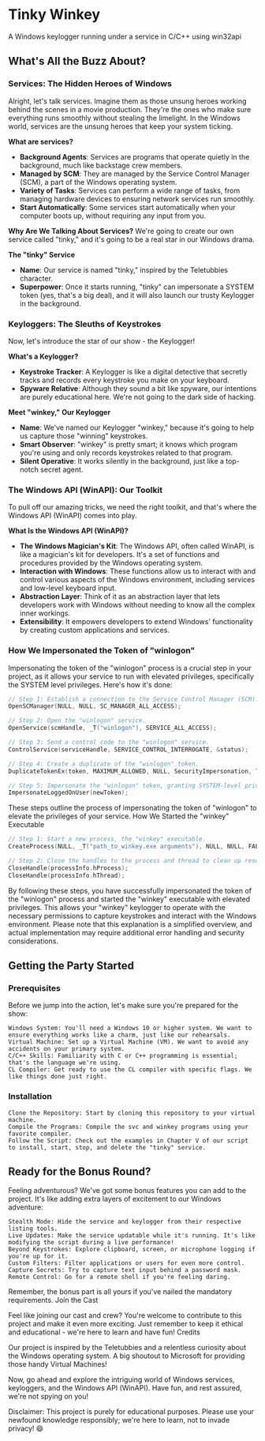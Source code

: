 # Tinky Winkey

A Windows keylogger running under a service in C/C++ using win32api 

## What's All the Buzz About?

### Services: The Hidden Heroes of Windows

Alright, let's talk services. Imagine them as those unsung heroes working behind the scenes in a movie production. They're the ones who make sure everything runs smoothly without stealing the limelight. In the Windows world, services are the unsung heroes that keep your system ticking.

**What are services?**
- **Background Agents**: Services are programs that operate quietly in the background, much like backstage crew members.
- **Managed by SCM**: They are managed by the Service Control Manager (SCM), a part of the Windows operating system.
- **Variety of Tasks**: Services can perform a wide range of tasks, from managing hardware devices to ensuring network services run smoothly.
- **Start Automatically**: Some services start automatically when your computer boots up, without requiring any input from you.

**Why Are We Talking About Services?**
We're going to create our own service called "tinky," and it's going to be a real star in our Windows drama.

**The "tinky" Service**
- **Name**: Our service is named "tinky," inspired by the Teletubbies character.
- **Superpower**: Once it starts running, "tinky" can impersonate a SYSTEM token (yes, that's a big deal), and it will also launch our trusty Keylogger in the background.

### Keyloggers: The Sleuths of Keystrokes

Now, let's introduce the star of our show - the Keylogger!

**What's a Keylogger?**
- **Keystroke Tracker**: A Keylogger is like a digital detective that secretly tracks and records every keystroke you make on your keyboard.
- **Spyware Relative**: Although they sound a bit like spyware, our intentions are purely educational here. We're not going to the dark side of hacking.

**Meet "winkey," Our Keylogger**
- **Name**: We've named our Keylogger "winkey," because it's going to help us capture those "winning" keystrokes.
- **Smart Observer**: "winkey" is pretty smart; it knows which program you're using and only records keystrokes related to that program.
- **Silent Operative**: It works silently in the background, just like a top-notch secret agent.

### The Windows API (WinAPI): Our Toolkit

To pull off our amazing tricks, we need the right toolkit, and that's where the Windows API (WinAPI) comes into play.

**What Is the Windows API (WinAPI)?**
- **The Windows Magician's Kit**: The Windows API, often called WinAPI, is like a magician's kit for developers. It's a set of functions and procedures provided by the Windows operating system.
- **Interaction with Windows**: These functions allow us to interact with and control various aspects of the Windows environment, including services and low-level keyboard input.
- **Abstraction Layer**: Think of it as an abstraction layer that lets developers work with Windows without needing to know all the complex inner workings.
- **Extensibility**: It empowers developers to extend Windows' functionality by creating custom applications and services.

### How We Impersonated the Token of "winlogon"

Impersonating the token of the "winlogon" process is a crucial step in your project, as it allows your service to run with elevated privileges, specifically the SYSTEM level privileges. Here's how it's done:

```c
// Step 1: Establish a connection to the Service Control Manager (SCM).
OpenSCManager(NULL, NULL, SC_MANAGER_ALL_ACCESS);

// Step 2: Open the "winlogon" service.
OpenService(scmHandle, _T("winlogon"), SERVICE_ALL_ACCESS);

// Step 3: Send a control code to the "winlogon" service.
ControlService(serviceHandle, SERVICE_CONTROL_INTERROGATE, &status);

// Step 4: Create a duplicate of the "winlogon" token.
DuplicateTokenEx(token, MAXIMUM_ALLOWED, NULL, SecurityImpersonation, TokenImpersonation, &newToken);

// Step 5: Impersonate the "winlogon" token, granting SYSTEM-level privileges.
ImpersonateLoggedOnUser(newToken);
```

These steps outline the process of impersonating the token of "winlogon" to elevate the privileges of your service.
How We Started the "winkey" Executable

```c
// Step 1: Start a new process, the "winkey" executable.
CreateProcess(NULL, _T("path_to_winkey.exe arguments"), NULL, NULL, FALSE, 0, NULL, NULL, &startupInfo, &processInfo);

// Step 2: Close the handles to the process and thread to clean up resources properly.
CloseHandle(processInfo.hProcess);
CloseHandle(processInfo.hThread);
```

By following these steps, you have successfully impersonated the token of the "winlogon" process and started the "winkey" executable with elevated privileges. This allows your "winkey" keylogger to operate with the necessary permissions to capture keystrokes and interact with the Windows environment. Please note that this explanation is a simplified overview, and actual implementation may require additional error handling and security considerations.

## Getting the Party Started
### Prerequisites

Before we jump into the action, let's make sure you're prepared for the show:

    Windows System: You'll need a Windows 10 or higher system. We want to ensure everything works like a charm, just like our rehearsals.
    Virtual Machine: Set up a Virtual Machine (VM). We want to avoid any accidents on your primary system.
    C/C++ Skills: Familiarity with C or C++ programming is essential; that's the language we're using.
    CL Compiler: Get ready to use the CL compiler with specific flags. We like things done just right.

### Installation

    Clone the Repository: Start by cloning this repository to your virtual machine.
    Compile the Programs: Compile the svc and winkey programs using your favorite compiler.
    Follow the Script: Check out the examples in Chapter V of our script to install, start, stop, and delete the "tinky" service.

## Ready for the Bonus Round?

Feeling adventurous? We've got some bonus features you can add to the project. It's like adding extra layers of excitement to our Windows adventure:

    Stealth Mode: Hide the service and keylogger from their respective listing tools.
    Live Updates: Make the service updatable while it's running. It's like modifying the script during a live performance!
    Beyond Keystrokes: Explore clipboard, screen, or microphone logging if you're up for it.
    Custom Filters: Filter applications or users for even more control.
    Capture Secrets: Try to capture text input behind a password mask.
    Remote Control: Go for a remote shell if you're feeling daring.

Remember, the bonus part is all yours if you've nailed the mandatory requirements.
Join the Cast

Feel like joining our cast and crew? You're welcome to contribute to this project and make it even more exciting. Just remember to keep it ethical and educational - we're here to learn and have fun!
Credits

Our project is inspired by the Teletubbies and a relentless curiosity about the Windows operating system. A big shoutout to Microsoft for providing those handy Virtual Machines!

Now, go ahead and explore the intriguing world of Windows services, keyloggers, and the Windows API (WinAPI). Have fun, and rest assured, we're not spying on you!

Disclaimer: This project is purely for educational purposes. Please use your newfound knowledge responsibly; we're here to learn, not to invade privacy! 😄
